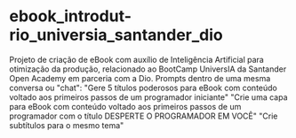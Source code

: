 # ebook_introdut-rio_universia_santander_dio
Projeto de criação de eBook com auxílio de Inteligência Artificial para otimização da produção, relacionado ao BootCamp UniversIA da Santander Open Academy em parceria com a Dio. 
Prompts dentro de uma mesma conversa ou "chat": 
"Gere 5 títulos poderosos para eBook com conteúdo voltado aos primeiros passos de um programador iniciante"
"Crie uma capa para eBook com conteúdo voltado aos primeiros passos de um programador com o título DESPERTE O PROGRAMADOR EM VOCÊ"
"Crie subtítulos para o mesmo tema"
